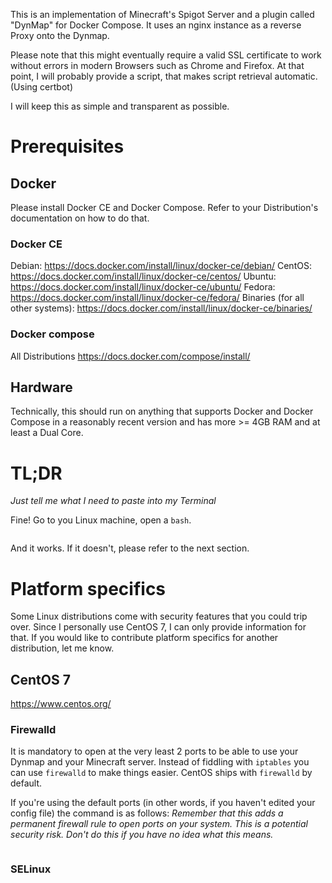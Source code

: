 This is an implementation of Minecraft's Spigot Server and a plugin called "DynMap" for Docker Compose.
It uses an nginx instance as a reverse Proxy onto the Dynmap.

Please note that this might eventually require a valid SSL certificate to work without errors in modern Browsers such as Chrome and Firefox.
At that point, I will probably provide a script, that makes script retrieval automatic. (Using certbot)

I will keep this as simple and transparent as possible.

# Prerequisites

## Docker
Please install Docker CE and Docker Compose.
Refer to your Distribution's documentation on how to do that.

### Docker CE
Debian: https://docs.docker.com/install/linux/docker-ce/debian/
CentOS: https://docs.docker.com/install/linux/docker-ce/centos/
Ubuntu: https://docs.docker.com/install/linux/docker-ce/ubuntu/
Fedora: https://docs.docker.com/install/linux/docker-ce/fedora/
Binaries (for all other systems): https://docs.docker.com/install/linux/docker-ce/binaries/

### Docker compose

All Distributions https://docs.docker.com/compose/install/

## Hardware

Technically, this should run on anything that supports Docker and Docker Compose in a reasonably recent version and has more >= 4GB RAM and at least a Dual Core.

# TL;DR 
*Just tell me what I need to paste into my Terminal*

Fine!
Go to you Linux machine, open a ```bash```.

```bash

``` 

And it works.
If it doesn't, please refer to the next section.

# Platform specifics

Some Linux distributions come with security features that you could trip over.
Since I personally use CentOS 7, I can only provide information for that. If you would like to contribute platform specifics for another distribution, let me know.

## CentOS 7
https://www.centos.org/
### Firewalld

It is mandatory to open at the very least 2 ports to be able to use your Dynmap and your Minecraft server. 
Instead of fiddling with ```iptables``` you can use ```firewalld``` to make things easier. CentOS ships with ```firewalld``` by default.

If you're using the default ports (in other words, if you haven't edited your config file) the command is as follows:
*Remember that this adds a permanent firewall rule to open ports on your system. This is a potential security risk. Don't do this if you have no idea what this means.*

```bash

```

### SELinux

